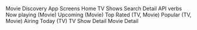 Movie Discovery App
Screens
Home
TV Shows
Search
Detail
API verbs
Now playing (Movie)
Upcoming (Movie)
Top Rated (TV, Movie)
Popular (TV, Movie)
Airing Today (TV)
TV Show Detail
Movie Detail
